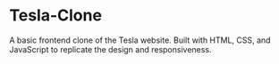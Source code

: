 # Tesla-Clone
A basic frontend clone of the Tesla website. Built with HTML, CSS, and JavaScript to replicate the design and responsiveness.
